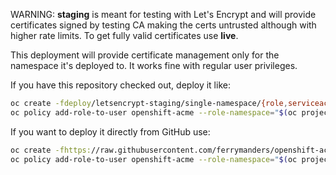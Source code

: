 WARNING: **staging** is meant for testing with Let's Encrypt and will provide certificates signed by testing CA making the certs untrusted although with higher rate limits. To get fully valid certificates use **live**.

This deployment will provide certificate management only for the namespace it's deployed to. It works fine with regular user privileges.

If you have this repository checked out, deploy it like: 

```bash
oc create -fdeploy/letsencrypt-staging/single-namespace/{role,serviceaccount,imagestream,deployment}.yaml
oc policy add-role-to-user openshift-acme --role-namespace="$(oc project --short)" -z openshift-acme
```

If you want to deploy it directly from GitHub use:

```bash
oc create -fhttps://raw.githubusercontent.com/ferrymanders/openshift-acme/master/deploy/letsencrypt-staging/single-namespace/{role,serviceaccount,imagestream,deployment}.yaml
oc policy add-role-to-user openshift-acme --role-namespace="$(oc project --short)" -z openshift-acme
```

